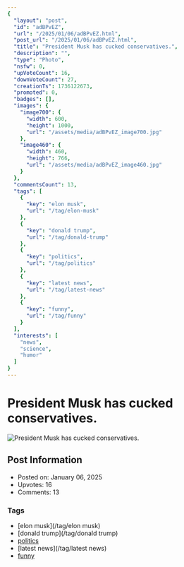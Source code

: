 ```yaml
---
{
  "layout": "post",
  "id": "adBPvEZ",
  "url": "/2025/01/06/adBPvEZ.html",
  "post_url": "/2025/01/06/adBPvEZ.html",
  "title": "President Musk has cucked conservatives.",
  "description": "",
  "type": "Photo",
  "nsfw": 0,
  "upVoteCount": 16,
  "downVoteCount": 27,
  "creationTs": 1736122673,
  "promoted": 0,
  "badges": [],
  "images": {
    "image700": {
      "width": 600,
      "height": 1000,
      "url": "/assets/media/adBPvEZ_image700.jpg"
    },
    "image460": {
      "width": 460,
      "height": 766,
      "url": "/assets/media/adBPvEZ_image460.jpg"
    }
  },
  "commentsCount": 13,
  "tags": [
    {
      "key": "elon musk",
      "url": "/tag/elon-musk"
    },
    {
      "key": "donald trump",
      "url": "/tag/donald-trump"
    },
    {
      "key": "politics",
      "url": "/tag/politics"
    },
    {
      "key": "latest news",
      "url": "/tag/latest-news"
    },
    {
      "key": "funny",
      "url": "/tag/funny"
    }
  ],
  "interests": [
    "news",
    "science",
    "humor"
  ]
}
---
```


# President Musk has cucked conservatives.

![President Musk has cucked conservatives.](/assets/media/adBPvEZ_image700.jpg)

## Post Information

- Posted on: January 06, 2025
- Upvotes: 16
- Comments: 13

### Tags

- [elon musk](/tag/elon musk)
- [donald trump](/tag/donald trump)
- [politics](/tag/politics)
- [latest news](/tag/latest news)
- [funny](/tag/funny)
